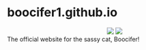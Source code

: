 # boocifer1.github.io
<div align = 'center'>
   <img src='https://img.shields.io/github/issues/boocifer1/boocifer1.github.io'>
   <img src='https://img.shields.io/website?down_color=red&down_message=down&up_color=green&up_message=up&url=https%3A%2F%2Fboocifer1.github.io'>
</div>
The official website for the sassy cat, Boocifer!

